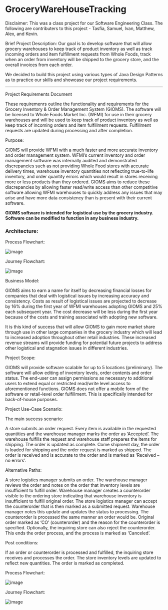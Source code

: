 # GroceryWareHouseTracking

Disclaimer: 
This was a class project for our Software Engineering Class. The following are contributers to this project - Tasfia, Samuel, Ivan, Matthew, Alex, and Kevin.

Brief Project Description:
Our goal is to develop software that will allow grocery warehouses to keep track of product inventory as well as track incoming orders and item fulfillment requests from Whole Foods, track when an order from inventory will be shipped to the grocery store, and the overall invoices from each order.

We decided to build this project using various types of Java Design Patterns as to practice our skills and showcase our project requirements. 

-------------------------------------------------------------------------------------------------

Project Requirements Document

These requiremenrs outline the functionality and requirements for the Grocery
Inventory & Order Management System (GIOMS). The software will be licensed to
Whole Foods Market Inc. (WFMI) for use in their grocery warehouses and will be used
to keep track of product inventory as well as keep track of incoming orders and item
fulfillment requests. Fulfillment requests are updated during processing and after
completion. 

Purpose:

GIOMS will provide WFMI with a much faster and more accurate inventory and order
management system. WFMI’s current inventory and order management software was
internally audited and demonstrated discrepancies such as not providing Whole Food
stores with accurate delivery times, warehouse inventory quantities not reflecting
true-to-life inventory, and order quantity errors which would result in stores receiving
more or less products than they ordered. GIOMS aims to reduce these discrepancies by
allowing faster read/write access than other competitive software allowing WFMI
warehouses to quickly address any issues that may arise and have more data
consistency than is present with their current software.

**GIOMS software is intended for logistical use by the grocery industry. Software can be
modified to function in any business industry.**

### Architecture:

Process Flowchart:

![image](https://user-images.githubusercontent.com/66657441/213894579-15448055-d969-4077-822d-2708af53399b.png)


Journey Flowchart:

![image](https://user-images.githubusercontent.com/66657441/213894543-9bbf927f-568f-4c70-b7c4-1db194e42f95.png)

Business Model:

GIOMS aims to earn a name for itself by decreasing financial losses for companies that
deal with logistical issues by increasing accuracy and consistency. Costs as result of
logistical issues are projected to decrease by 16% during the first year of WFMI warehouses adopting GIOMS and 25% each subsequent year. The cost decrease will be less during the first year because of the costs and training associated with adopting new software. 

It is this kind of success that will allow GIOMS to gain more market share through use in other large companies in the grocery industry which will lead to increased adoption throughout other retail industries. These increased revenue streams will provide funding for potential future projects to address other logistical and stagnation issues in different industries.

Project Scope:

GIOMS will provide software scalable for up to 5 locations (preliminary). The software will allow editing of inventory levels, order contents and order status. The end-user can assign permissions as necessary to additional users to extend equal or restricted read/write level access to aforementioned functions. GIOMS does not offer a mobile form of the software or retail-level order fulfillment. This is specifically intended for back-of-house purposes.

Project Use-Case Scenario:

The main success scenario:

A store submits an order request. Every item is available in the requested quantities and the warehouse manager marks the order as ‘Accepted’. The warehouse fulfills the request and warehouse staff prepares the items for shipping. The order is updated as complete. Come shipment day, the order is loaded for shipping and the order request is marked as shipped. The order is received and is accurate to the order and is marked as ‘Received – no errors’.

Alternative Paths:

A store logistics manager submits an order. The warehouse manager reviews the order and notes on the order that inventory levels are insufficient to fulfill order. Warehouse manager creates a counterorder visible to the ordering store indicating that warehouse inventory is insufficient to fulfill original order. The store logistics manager can accept the counterorder that is then marked as a submitted request. Warehouse manager notes this update and updates the status to processing. The counterorder is processed the same manner an order would be. Original order marked as ‘CO’ (counterorder) and the reason for the counterorder is specified. Optionally, the inquiring store can also reject the counterorder. This ends the order process, and the process is marked as ‘Canceled’.

Post conditions:

If an order or counterorder is processed and fulfilled, the inquiring store receives and processes the order. The store inventory levels are updated to reflect new quantities. The order is marked as completed.


Process Flowchart:

![image](https://user-images.githubusercontent.com/66657441/213894579-15448055-d969-4077-822d-2708af53399b.png)


Journey Flowchart:

![image](https://user-images.githubusercontent.com/66657441/213894543-9bbf927f-568f-4c70-b7c4-1db194e42f95.png)


























